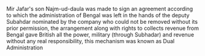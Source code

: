 Mir Jafar's son Najm-ud-daula was made to sign an agreement according to which the administration of Bengal was left in the hands of the deputy Subahdar nominated by the company who could not be removed without its prior permission, the arrangement along with rights to collects revenue from Bengal gave British all the power, military (through Subhadar) and revenue without any real responsibility, this mechanism was known as Dual Administration